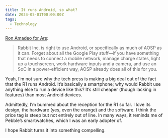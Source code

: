 ```yaml
---
title: It runs Android, so what?
date: 2024-05-01T00:00:00Z
tags:
  - Technology
---
```

[Ron Amadeo for Ars](https://arstechnica.com/gadgets/2024/05/rabbit-r1-ai-box-is-just-an-android-app-and-the-software-can-run-on-a-phone/):

> Rabbit Inc. is right to use Android, or specifically as much of AOSP as it can. Forget about all the Google Play stuff—if you have something that needs to connect a mobile network, manage charge states, light up a touchscreen, work hardware inputs and a camera, and use an SoC in a power-efficient way, AOSP already does all of this for you.

Yeah, I’m not sure why the tech press is making a big deal out of the fact that the R1 runs Android. It’s basically a smartphone; why would Rabbit use anything else to run a device like this? It’s still cheaper (though lacking in features) than most Android devices.

Admittedly, I’m bummed about the reception for the R1 so far. I love its design, the hardware (yes, even the orange) and the software. I think the price tag is steep but not entirely out of line. In many ways, it reminds me of Pebble’s smartwatches, which I was an early adopter of.

I hope Rabbit turns it into something compelling.